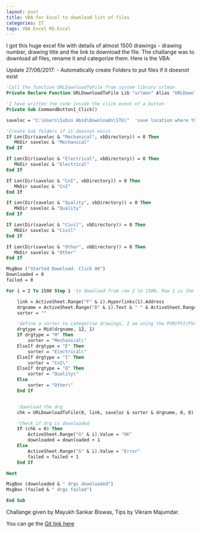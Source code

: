 ```yaml
---
layout: post
title: VBA for Excel to download list of files
categories: IT
tags: VBA Excel MS-Excel
---
```


I got this huge excel file with details of almost 1500 drawings - drawing number, drawing title and the link to download the file. The challange was to download all files, rename it and categorize them. Here is the VBA:

Update 27/06/2017: - Automatically create Folders to put files if it doesnot exist

```vb
'Call the function URLDownloadToFile from system library urlmon
Private Declare Function URLDownloadToFile Lib "urlmon" Alias "URLDownloadToFileA" (ByVal pCaller As Long, ByVal szURL As String, ByVal szFileName As String, ByVal dwReserved As Long, ByVal lpfnCB As Long) As Long

'I have written the code inside the click event of a button
Private Sub CommandButton1_Click()

saveloc = "C:\Users\Subin Abid\Downloads\STG\"  'save location where the excel file is

'Create Sub folders if it doesnot exist
If Len(Dir(saveloc & "Mechanical", vbDirectory)) = 0 Then
   MkDir saveloc & "Mechanical"
End If

If Len(Dir(saveloc & "Electrical", vbDirectory)) = 0 Then
   MkDir saveloc & "Electrical"
End If

If Len(Dir(saveloc & "CnI", vbDirectory)) = 0 Then
   MkDir saveloc & "CnI"
End If

If Len(Dir(saveloc & "Quality", vbDirectory)) = 0 Then
   MkDir saveloc & "Quality"
End If

If Len(Dir(saveloc & "Civil", vbDirectory)) = 0 Then
   MkDir saveloc & "Civil"
End If

If Len(Dir(saveloc & "Other", vbDirectory)) = 0 Then
   MkDir saveloc & "Other"
End If

MsgBox ("Started Download. Click OK")
Downloaded = 0
failed = 0

For i = 2 To 1500 Step 1 'to download from row 2 to 1500. Row 1 is the heading row

    link = ActiveSheet.Range("F" & i).Hyperlinks(1).Address
    drgname = ActiveSheet.Range("B" & i).Text & " " & ActiveSheet.Range("D" & i).Text & ".pdf"
    sorter = ""

    'define a sorter to categorise drawings, I am using the PVM/PVI/PVC notation to sort the drawings
    drgtype = Mid(drgname, 12, 1)
    If drgtype = "M" Then
        sorter = "Mechanical\"
    ElseIf drgtype = "E" Then
        sorter = "Electrical\"
    ElseIf drgtype = "I" Then
        sorter = "CnI\"
    ElseIf drgtype = "Q" Then
        sorter = "Quality\"
    Else
        sorter = "Other\"
    End If


    'download the drg
    chk = URLDownloadToFile(0, link, saveloc & sorter & drgname, 0, 0)

    'Check if drg is downloaded
    If (chk = 0) Then
        ActiveSheet.Range("G" & i).Value = "OK"
        downloaded = downloaded + 1
    Else
        ActiveSheet.Range("G" & i).Value = "Error"
        failed = failed + 1
    End If

Next

MsgBox (downloaded & " drgs downloaded")
MsgBox (failed & " drgs failed")

End Sub
```
Challange given by Mayukh Sankar Biswas, Tips by Vikram Majumdar.

You can ge the [Git link here](https://github.com/subinabid/VBAExcel)
